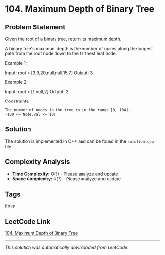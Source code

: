 # 104. Maximum Depth of Binary Tree

## Problem Statement

Given the root of a binary tree, return its maximum depth.

A binary tree&#39;s maximum depth is the number of nodes along the longest path from the root node down to the farthest leaf node.

Example 1:

Input: root = [3,9,20,null,null,15,7]
Output: 3

Example 2:

Input: root = [1,null,2]
Output: 2

Constraints:

	The number of nodes in the tree is in the range [0, 104].
	-100 <= Node.val <= 100

## Solution

The solution is implemented in C++ and can be found in the `solution.cpp` file.

## Complexity Analysis

- **Time Complexity:** O(?) - Please analyze and update
- **Space Complexity:** O(?) - Please analyze and update

## Tags

*Easy*

## LeetCode Link

[104. Maximum Depth of Binary Tree](https://leetcode.com/problems/maximum-depth-of-binary-tree/)

---

*This solution was automatically downloaded from LeetCode.*
